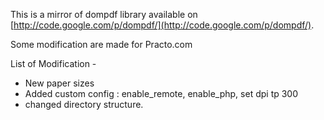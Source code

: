 This is a mirror of dompdf library available on [http://code.google.com/p/dompdf/](http://code.google.com/p/dompdf/). 

Some modification are made for Practo.com

List of Modification - 

  * New paper sizes
  * Added custom config : enable_remote, enable_php, set dpi tp 300
  * changed directory structure.
